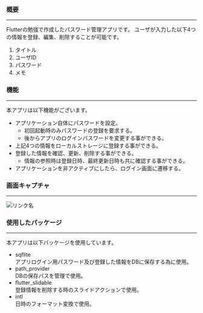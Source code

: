 ### 概要
***
Flutterの勉強で作成したパスワード管理アプリです。
ユーザが入力した以下4つの情報を登録、編集、削除することが可能です。

1. タイトル
1. ユーザID
1. パスワード
1. メモ

### 機能
***
本アプリは以下機能がございます。

- アプリケーション自体にパスワードを設定。
  - 初回起動時のみパスワードの登録を要求する。
  - 後からアプリのログインパスワードを変更する事ができる。
- 上記4つの情報をローカルストレージに登録する事ができる。
- 登録した情報を確認、更新、削除する事ができる。
  - 情報の参照時は登録日時、最終更新日時も共に確認する事ができる。
- アプリケーションを非アクティブにしたら、ログイン画面に遷移する。

### 画面キャプチャ
***

![リンク名](https://github.com/ko-tominaga/test_app_2022062101/blob/main/PwList.gif)

### 使用したパッケージ
***
本アプリは以下パッケージを使用しています。

- sqflite  
アプリログイン用パスワード及び登録した情報をDBに保存する為に使用。  
- path_provider  
DBの保存パスを管理で使用。  
- flutter_slidable  
登録情報を削除する時のスライドアクションで使用。  
- intl  
日時のフォーマット変換で使用。  

